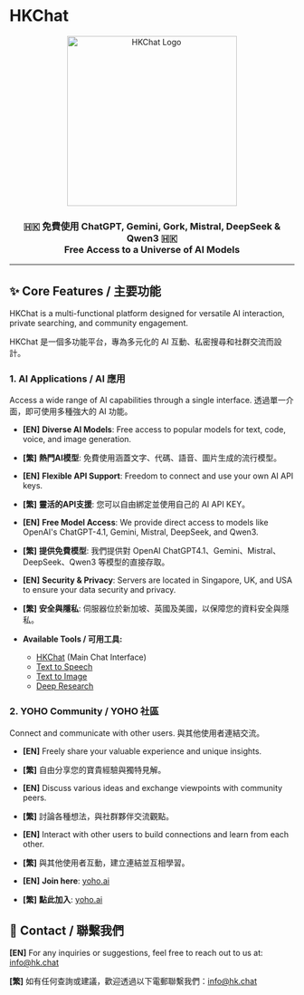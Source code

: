 # HKChat

<div align="center">
  <img src="https://s3.hk.chat/static/web-app-manifest-512x512.png" alt="HKChat Logo" width="300"/>
</div>

<h3 align="center">
  🇭🇰 免費使用 ChatGPT, Gemini, Gork, Mistral, DeepSeek & Qwen3 🇭🇰<br>
  Free Access to a Universe of AI Models
</h3>

---

## ✨ Core Features / 主要功能

HKChat is a multi-functional platform designed for versatile AI interaction, private searching, and community engagement.

HKChat 是一個多功能平台，專為多元化的 AI 互動、私密搜尋和社群交流而設計。

### 1. AI Applications / AI 應用

Access a wide range of AI capabilities through a single interface.
透過單一介面，即可使用多種強大的 AI 功能。

* **[EN]** **Diverse AI Models**: Free access to popular models for text, code, voice, and image generation.
* **[繁]** **熱門AI模型**: 免費使用涵蓋文字、代碼、語音、圖片生成的流行模型。

* **[EN]** **Flexible API Support**: Freedom to connect and use your own AI API keys.
* **[繁]** **靈活的API支援**: 您可以自由綁定並使用自己的 AI API KEY。

* **[EN]** **Free Model Access**: We provide direct access to models like OpenAI's ChatGPT-4.1, Gemini, Mistral, DeepSeek, and Qwen3.
* **[繁]** **提供免費模型**: 我們提供對 OpenAI ChatGPT4.1、Gemini、Mistral、DeepSeek、Qwen3 等模型的直接存取。

* **[EN]** **Security & Privacy**: Servers are located in Singapore, UK, and USA to ensure your data security and privacy.
* **[繁]** **安全與隱私**: 伺服器位於新加坡、英國及美國，以保障您的資料安全與隱私。

* **Available Tools / 可用工具:**
    * [HKChat](https://open.hk.chat) (Main Chat Interface)
    * [Text to Speech](https://audio.hk.chat)
    * [Text to Image](https://image.hk.chat)
    * [Deep Research](https://deep-research.hk.chat)

### 2. YOHO Community / YOHO 社區

Connect and communicate with other users.
與其他使用者連結交流。

* **[EN]** Freely share your valuable experience and unique insights.
* **[繁]** 自由分享您的寶貴經驗與獨特見解。

* **[EN]** Discuss various ideas and exchange viewpoints with community peers.
* **[繁]** 討論各種想法，與社群夥伴交流觀點。

* **[EN]** Interact with other users to build connections and learn from each other.
* **[繁]** 與其他使用者互動，建立連結並互相學習。
* **[EN]** **Join here**: [yoho.ai](https://yoho.ai)
* **[繁]** **點此加入**: [yoho.ai](https://yoho.ai)

## 💬 Contact / 聯繫我們

**[EN]** For any inquiries or suggestions, feel free to reach out to us at: [info@hk.chat](mailto:info@hk.chat)

**[繁]** 如有任何查詢或建議，歡迎透過以下電郵聯繫我們：[info@hk.chat](mailto:info@hk.chat)
